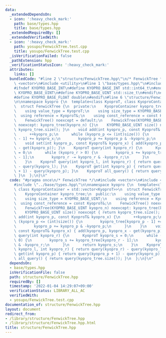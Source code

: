 ```yaml
---
data:
  _extendedDependsOn:
  - icon: ':heavy_check_mark:'
    path: base/types.hpp
    title: base/types.hpp
  _extendedRequiredBy: []
  _extendedVerifiedWith:
  - icon: ':heavy_check_mark:'
    path: yosupo/FenwickTree.test.cpp
    title: yosupo/FenwickTree.test.cpp
  _isVerificationFailed: false
  _pathExtension: hpp
  _verificationStatusIcon: ':heavy_check_mark:'
  attributes:
    links: []
  bundledCode: "#line 2 \"structure/FenwickTree.hpp\"\n/* FenwickTree */\n#include\
    \ <vector>\n#include <utility>\n#line 1 \"base/types.hpp\"\n#include <cstdint>\n\
    #ifndef KYOPRO_BASE_INT\n#define KYOPRO_BASE_INT std::int64_t\n#endif\n#ifndef\
    \ KYOPRO_BASE_UINT\n#define KYOPRO_BASE_UINT std::size_t\n#endif\n#ifndef KYOPRO_BASE_FLOAT\n\
    #define KYOPRO_BASE_FLOAT double\n#endif\n#line 6 \"structure/FenwickTree.hpp\"\
    \n\nnamespace kyopro {\n  template<class KyoproT, class KyoproContainer = std::vector<KyoproT>>\n\
    \  struct FenwickTree {\n  private:\n    KyoproContainer kyopro_tree;\n  public:\n\
    \    using value_type = KyoproT;\n    using size_type = KYOPRO_BASE_UINT;\n  \
    \  using reference = KyoproT&;\n    using const_reference = const KyoproT&;\n\
    \    FenwickTree() noexcept = default;\n    FenwickTree(KYOPRO_BASE_UINT kyopro_n)\
    \ noexcept: kyopro_tree(kyopro_n) {}\n    KYOPRO_BASE_UINT size() noexcept { return\
    \ kyopro_tree.size(); }\n    void add(int kyopro_p, const KyoproT& kyopro_x) {\n\
    \      ++kyopro_p;\n      while (kyopro_p <= (int)size()) {\n        kyopro_tree[kyopro_p\
    \ - 1] += kyopro_x;\n        kyopro_p += kyopro_p & -kyopro_p;\n      }\n    }\n\
    \    void set(int kyopro_p, const KyoproT& kyopro_x) { add(kyopro_p, kyopro_x\
    \ - get(kyopro_p)); }\n    KyoproT query(int kyopro_r) {\n      KyoproT kyopro_s\
    \ = 0;\n      while (kyopro_r > 0) {\n        kyopro_s += kyopro_tree[kyopro_r\
    \ - 1];\n        kyopro_r -= kyopro_r & -kyopro_r;\n      }\n      return kyopro_s;\n\
    \    }\n    KyoproT query(int kyopro_l, int kyopro_r) { return query(kyopro_r)\
    \ - query(kyopro_l); }\n    KyoproT get(int kyopro_p) { return query(kyopro_p\
    \ + 1) - query(kyopro_p); }\n    KyoproT all_query() { return query(kyopro_tree.size());\
    \ }\n  };\n}\n"
  code: "#pragma once\n/* FenwickTree */\n#include <vector>\n#include <utility>\n\
    #include \"../base/types.hpp\"\n\nnamespace kyopro {\n  template<class KyoproT,\
    \ class KyoproContainer = std::vector<KyoproT>>\n  struct FenwickTree {\n  private:\n\
    \    KyoproContainer kyopro_tree;\n  public:\n    using value_type = KyoproT;\n\
    \    using size_type = KYOPRO_BASE_UINT;\n    using reference = KyoproT&;\n  \
    \  using const_reference = const KyoproT&;\n    FenwickTree() noexcept = default;\n\
    \    FenwickTree(KYOPRO_BASE_UINT kyopro_n) noexcept: kyopro_tree(kyopro_n) {}\n\
    \    KYOPRO_BASE_UINT size() noexcept { return kyopro_tree.size(); }\n    void\
    \ add(int kyopro_p, const KyoproT& kyopro_x) {\n      ++kyopro_p;\n      while\
    \ (kyopro_p <= (int)size()) {\n        kyopro_tree[kyopro_p - 1] += kyopro_x;\n\
    \        kyopro_p += kyopro_p & -kyopro_p;\n      }\n    }\n    void set(int kyopro_p,\
    \ const KyoproT& kyopro_x) { add(kyopro_p, kyopro_x - get(kyopro_p)); }\n    KyoproT\
    \ query(int kyopro_r) {\n      KyoproT kyopro_s = 0;\n      while (kyopro_r >\
    \ 0) {\n        kyopro_s += kyopro_tree[kyopro_r - 1];\n        kyopro_r -= kyopro_r\
    \ & -kyopro_r;\n      }\n      return kyopro_s;\n    }\n    KyoproT query(int\
    \ kyopro_l, int kyopro_r) { return query(kyopro_r) - query(kyopro_l); }\n    KyoproT\
    \ get(int kyopro_p) { return query(kyopro_p + 1) - query(kyopro_p); }\n    KyoproT\
    \ all_query() { return query(kyopro_tree.size()); }\n  };\n}\n"
  dependsOn:
  - base/types.hpp
  isVerificationFile: false
  path: structure/FenwickTree.hpp
  requiredBy: []
  timestamp: '2022-01-04 14:29:07+09:00'
  verificationStatus: LIBRARY_ALL_AC
  verifiedWith:
  - yosupo/FenwickTree.test.cpp
documentation_of: structure/FenwickTree.hpp
layout: document
redirect_from:
- /library/structure/FenwickTree.hpp
- /library/structure/FenwickTree.hpp.html
title: structure/FenwickTree.hpp
---
```

